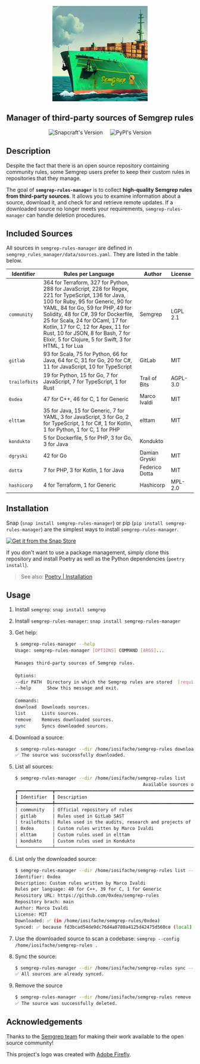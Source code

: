 <p align="center">
    <img src="logo.png" height="256" alt="semgrep-rules-manager logo"/>
</p>
<h2 align="center">Manager of third-party sources of Semgrep rules</h2>
<p align="center" float="left">
    <img src="https://snapcraft.io/semgrep-rules-manager/badge.svg" height="17" alt="Snapcraft's Version"/>
    &nbsp; &nbsp;
    <img src="https://img.shields.io/pypi/v/semgrep-rules-manager?label=PyPi&color=1c8223" height="17" alt="PyPI's Version">
</p>

## Description

Despite the fact that there is an open source repository containing community rules, some Semgrep users prefer to keep their custom rules in repositories that they manage.

The goal of **`semgrep-rules-manager`** is to collect **high-quality Semgrep rules from third-party sources**. It allows you to examine information about a source, download it, and check for and retrieve remote updates. If a downloaded source no longer meets your requirements, `semgrep-rules-manager` can handle deletion procedures.

## Included Sources

All sources in `semgrep-rules-manager` are defined in `semgrep_rules_manager/data/sources.yaml`. They are listed in the table below.

| Identifier    | Rules per Language                                                                                                                                                                                                                                                                                                                                                                               | Author         | License   |
|---------------|--------------------------------------------------------------------------------------------------------------------------------------------------------------------------------------------------------------------------------------------------------------------------------------------------------------------------------------------------------------------------------------------------|----------------|-----------|
| `community`   | 364 for Terraform, 327 for Python, 288 for JavaScript, 228 for Regex, 221 for TypeScript, 136 for Java, 100 for Ruby, 95 for Generic, 90 for YAML, 84 for Go, 59 for PHP, 49 for Solidity, 48 for C#, 39 for Dockerfile, 25 for Scala, 24 for OCaml, 17 for Kotlin, 17 for C, 12 for Apex, 11 for Rust, 10 for JSON, 8 for Bash, 7 for Elixir, 5 for Clojure, 5 for Swift, 3 for HTML, 1 for Lua | Semgrep        | LGPL 2.1  |
| `gitlab`      | 93 for Scala, 75 for Python, 66 for Java, 64 for C, 31 for Go, 20 for C#, 11 for JavaScript, 10 for TypeScript                                                                                                                                                                                                                                                                                   | GitLab         | MIT       |
| `trailofbits` | 19 for Python, 15 for Go, 7 for JavaScript, 7 for TypeScript, 1 for Rust                                                                                                                                                                                                                                                                                                                         | Trail of Bits  | AGPL-3.0  |
| `0xdea`       | 47 for C++, 46 for C, 1 for Generic                                                                                                                                                                                                                                                                                                                                                              | Marco Ivaldi   | MIT       |
| `elttam`      | 35 for Java, 15 for Generic, 7 for YAML, 3 for JavaScript, 3 for Go, 2 for TypeScript, 1 for C#, 1 for Kotlin, 1 for Python, 1 for C, 1 for PHP                                                                                                                                                                                                                                                  | elttam         | MIT       |
| `kondukto`    | 5 for Dockerfile, 5 for PHP, 3 for Go, 3 for Java                                                                                                                                                                                                                                                                                                                                                | Kondukto       |           |
| `dgryski`     | 42 for Go                                                                                                                                                                                                                                                                                                                                                                                        | Damian Gryski  | MIT       |
| `dotta`       | 7 for PHP, 3 for Kotlin, 1 for Java                                                                                                                                                                                                                                                                                                                                                              | Federico Dotta | MIT       |
| `hashicorp`   | 4 for Terraform, 1 for Generic                                                                                                                                                                                                                                                                                                                                                                   | Hashicorp      | MPL-2.0   |

## Installation

Snap (`snap install semgrep-rules-manager`) or pip (`pip install semgrep-rules-manager`) are the simplest ways to install `semgrep-rules-manager`.

[![Get it from the Snap Store](https://snapcraft.io/static/images/badges/en/snap-store-black.svg)](https://snapcraft.io/semgrep-rules-manager)

If you don't want to use a package management, simply clone this repository and install Poetry as well as the Python dependencies (`poetry install`).

> See also: [Poetry | Installation](https://python-poetry.org/docs/#installation)

## Usage

1. Install `semgrep`: `snap install semgrep`
2. Install `semgrep-rules-manager`: `snap install semgrep-rules-manager`
3. Get help:

    ```bash
    $ semgrep-rules-manager --help
    Usage: semgrep-rules-manager [OPTIONS] COMMAND [ARGS]...

    Manages third-party sources of Semgrep rules.

    Options:
    --dir PATH  Directory in which the Semgrep rules are stored  [required]
    --help      Show this message and exit.

    Commands:
    download  Downloads sources.
    list      Lists sources.
    remove    Removes downloaded sources.
    sync      Syncs downloaded sources.
    ```

4. Download a source:

    ```bash
    $ semgrep-rules-manager --dir /home/iosifache/semgrep-rules download --source 0xdea
    ✅ The source was successfully downloaded.
    ```

5. List all sources:

    ```bash
    $ semgrep-rules-manager --dir /home/iosifache/semgrep-rules list     
                                                    Available sources of Semgrep rules                                                 
    ┏━━━━━━━━━━━━━┳━━━━━━━━━━━━━━━━━━━━━━━━━━━━━━━━━━━━━━━━━━━━━━━━━━━━━━━━━━━━━━━━━━┳━━━━━━━━━━━━━━━┳━━━━━━━━━━━━┳━━━━━━━━━━━━━━━━━━━━┓
    ┃ Identifier  ┃ Description                                                      ┃ Author        ┃ Downloaded ┃ Synced with remote ┃
    ┡━━━━━━━━━━━━━╇━━━━━━━━━━━━━━━━━━━━━━━━━━━━━━━━━━━━━━━━━━━━━━━━━━━━━━━━━━━━━━━━━━╇━━━━━━━━━━━━━━━╇━━━━━━━━━━━━╇━━━━━━━━━━━━━━━━━━━━┩
    │ community   │ Official repository of rules                                     │ Semgrep       │ ❌         │ ❌                 │
    │ gitlab      │ Rules used in GitLab SAST                                        │ GitLab        │ ❌         │ ❌                 │
    │ trailofbits │ Rules used in the audits, research and projects of Trail of Bits │ Trail of Bits │ ❌         │ ❌                 │
    │ 0xdea       │ Custom rules written by Marco Ivaldi                             │ Marco Ivaldi  │ ✅         │ ✅                 │
    │ elttam      │ Custom rules used in elttam                                      │ elttam        │ ❌         │ ❌                 │
    │ kondukto    │ Custom rules used in Kondukto                                    │ Kondukto      │ ❌         │ ❌                 │
    └─────────────┴──────────────────────────────────────────────────────────────────┴───────────────┴────────────┴────────────────────┘
    ```

6. List only the downloaded source:

    ```bash
    $ semgrep-rules-manager --dir /home/iosifache/semgrep-rules list --source 0xdea
    Identifier: 0xdea
    Description: Custom rules written by Marco Ivaldi
    Rules per language: 40 for C++, 39 for C, 1 for Generic
    Resository URL: https://github.com/0xdea/semgrep-rules
    Repository brach: main
    Author: Marco Ivaldi
    License: MIT
    Downloaded: ✅ (in /home/iosifache/semgrep-rules/0xdea)
    Synced: ✅ because fd3bcad54de9dc76d4a8780a4125d42475d560ce (local) == fd3bcad54de9dc76d4a8780a4125d42475d560ce (remote)
    ```

7. Use the downloaded source to scan a codebase: `semgrep --config /home/iosifache/semgrep-rules .`
8. Sync the source:

    ```bash
    $ semgrep-rules-manager --dir /home/iosifache/semgrep-rules sync --source 0xdea
    ✅ All sources are already synced.
    ```
9. Remove the source

    ```bash
    $ semgrep-rules-manager --dir /home/iosifache/semgrep-rules remove --source 0xdea
    ✅ The source was successfully deleted.
    ```

## Acknowledgements

Thanks to the [Semgrep team](https://semgrep.dev) for making their work available to the open source community!

This project's logo was created with [Adobe Firefly](https://firefly.adobe.com).
